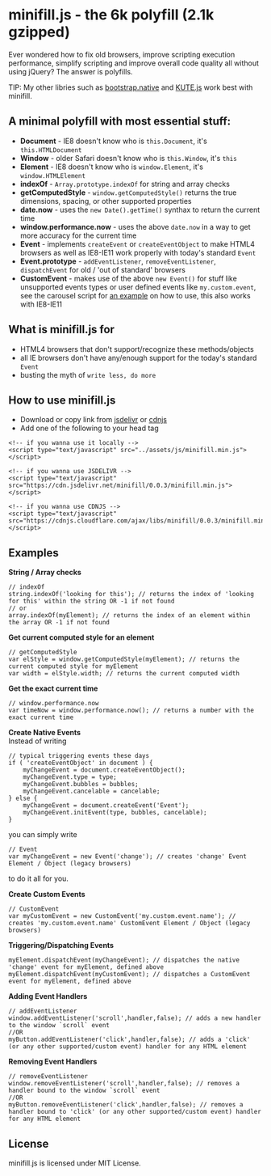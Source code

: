 # minifill.js - the 6k polyfill (2.1k gzipped)
Ever wondered how to fix old browsers, improve scripting execution performance, simplify scripting and improve overall code quality all without using jQuery? The answer is polyfills.

TIP: My other libries such as [bootstrap.native](https://github.com/thednp/bootstrap.native) and [KUTE.js](https://github.com/thednp/kute.js) work best with minifill.

## A minimal polyfill with most essential stuff:
* <b>Document</b> - IE8 doesn't know who is `this.Document`, it's `this.HTMLDocument`
* <b>Window</b> - older Safari doesn't know who is `this.Window`, it's `this`
* <b>Element</b> - IE8 doesn't know who is `window.Element`, it's `window.HTMLElement` 
* <b>indexOf</b> - `Array.prototype.indexOf` for string and array checks
* <b>getComputedStyle</b> - `window.getComputedStyle()` returns the true dimensions, spacing, or other supported properties
* <b>date.now</b> - uses the `new Date().getTime()` synthax to return the current time
* <b>window.performance.now</b> - uses the above `date.now` in a way to get more accuracy for the current time
* <b>Event</b> - implements `createEvent` or `createEventObject` to make HTML4 browsers as well as IE8-IE11 work properly with today's standard `Event`
* <b>Event.prototype</b> - `addEventListener`,  `removeEventListener`,  `dispatchEvent` for old / 'out of standard' browsers
* <b>CustomEvent</b> - makes use of the above `new Event()` for stuff like unsupported events types or user defined events like `my.custom.event`, see the carousel script for <a href="https://github.com/thednp/bootstrap.native/blob/master/lib/carousel-native.js#L77-L80">an example</a> on how to use, this also works with IE8-IE11

## What is minifill.js for
* HTML4 browsers that don't support/recognize these methods/objects
* all IE browsers don't have any/enough support for the today's standard `Event`
* busting the myth of `write less, do more`

## How to use minifill.js
* Download or copy link from <a href="https://www.jsdelivr.com/projects/minifill">jsdelivr</a> or <a href="https://cdnjs.com/libraries/minifill">cdnjs</a>
* Add one of the following to your head tag
```
<!-- if you wanna use it locally -->
<script type="text/javascript" src="../assets/js/minifill.min.js"></script>

<!-- if you wanna use JSDELIVR -->
<script type="text/javascript" src="https://cdn.jsdelivr.net/minifill/0.0.3/minifill.min.js"></script>

<!-- if you wanna use CDNJS -->
<script type="text/javascript" src="https://cdnjs.cloudflare.com/ajax/libs/minifill/0.0.3/minifill.min.js"></script>
```

## Examples
<b>String / Array checks</b>
```
// indexOf
string.indexOf('looking for this'); // returns the index of 'looking for this' within the string OR -1 if not found
// or
array.indexOf(myElement); // returns the index of an element within the array OR -1 if not found
```

<b>Get current computed style for an element</b>
```
// getComputedStyle
var elStyle = window.getComputedStyle(myElement); // returns the current computed style for myElement
var width = elStyle.width; // returns the current computed width
```

<b>Get the exact current time</b>
```
// window.performance.now
var timeNow = window.performance.now(); // returns a number with the exact current time
```

<b>Create Native Events</b><br>
Instead of writing
```
// typical triggering events these days
if ( 'createEventObject' in document ) {
	myChangeEvent = document.createEventObject();		
	myChangeEvent.type = type;
	myChangeEvent.bubbles = bubbles;
	myChangeEvent.cancelable = cancelable;
} else {
	myChangeEvent = document.createEvent('Event');			
	myChangeEvent.initEvent(type, bubbles, cancelable);	
}
```
you can simply write
```
// Event
var myChangeEvent = new Event('change'); // creates 'change' Event Element / Object (legacy browsers)
```
to do it all for you.

<b>Create Custom Events</b>
```
// CustomEvent
var myCustomEvent = new CustomEvent('my.custom.event.name'); // creates 'my.custom.event.name' CustomEvent Element / Object (legacy browsers)
```

<b>Triggering/Dispatching Events</b>
```
myElement.dispatchEvent(myChangeEvent); // dispatches the native 'change' event for myElement, defined above
myElement.dispatchEvent(myCustomEvent); // dispatches a CustomEvent event for myElement, defined above
```

<b>Adding Event Handlers</b>
```
// addEventListener
window.addEventListener('scroll',handler,false); // adds a new handler to the window `scroll` event
//OR
myButton.addEventListener('click',handler,false); // adds a 'click' (or any other supported/custom event) handler for any HTML element
```

<b>Removing Event Handlers</b>
```
// removeEventListener
window.removeEventListener('scroll',handler,false); // removes a handler bound to the window `scroll` event
//OR
myButton.removeEventListener('click',handler,false); // removes a handler bound to 'click' (or any other supported/custom event) handler for any HTML element
```

## License
minifill.js is licensed under MIT License.
